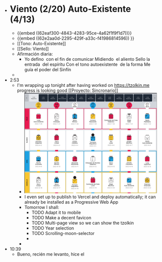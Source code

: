 - # Viento (2/20) Auto-Existente (4/13)
	- {{embed ((62eaf300-4843-4283-95ce-4a62f1f9f1d7))}}
	- {{embed ((62e2aa0d-2295-429f-a33c-f41986814596)) }}
	- [[Tono: Auto-Existente]]
	- [[Sello: Viento]]
	- Afirmación diaria:
		- Yo defino  con el fin de comunicar 
		  Midiendo  el aliento 
		  Sello la entrada  del espíritu 
		  Con el tono autoexistente  de la forma 
		  Me guía el poder del Sinfín
	-
- 2:53
	- I'm wrapping up tonight after having worked on https://tzolkin.me progress is looking good [[Proyecto: Sincronario]]
		- ![image.png](../assets/image_1659938082585_0.png)
		- I even set up to publish to Vercel and deploy automatically; it can already be installed as a Progressive Web App
		- Tomorrow I shall:
			- TODO Adapt it to mobile
			- TODO Make a decent favicon
			- TODO Multi-page view so we can show the tzolkin
			- TODO Year selection
			- TODO Scrolling-moon-selector
			-
		-
- 10:39
	- Bueno, recién me levanto, hice el